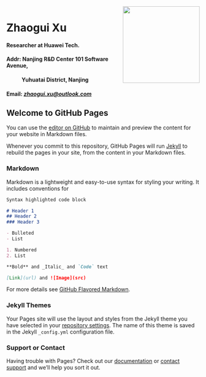 <img style="float: right;" height="200" width="200" src="https://sites.google.com/site/pyzhaogui/home/633511372.jpg?attredirects=0">

# Zhaogui Xu

#### Researcher at Huawei Tech.  
#### Addr: Nanjing R&D Center 101 Software Avenue,  
#### &nbsp; &nbsp; &nbsp; &nbsp; &nbsp; &nbsp; Yuhuatai District, Nanjing  
#### Email: *zhaogui.xu@outlook.com*  

## Welcome to GitHub Pages

You can use the [editor on GitHub](https://github.com/zhaoguixu/zhaogui.github.io/edit/master/index.md) to maintain and preview the content for your website in Markdown files.

Whenever you commit to this repository, GitHub Pages will run [Jekyll](https://jekyllrb.com/) to rebuild the pages in your site, from the content in your Markdown files.

### Markdown

Markdown is a lightweight and easy-to-use syntax for styling your writing. It includes conventions for

```markdown
Syntax highlighted code block

# Header 1
## Header 2
### Header 3

- Bulleted
- List

1. Numbered
2. List

**Bold** and _Italic_ and `Code` text

[Link](url) and ![Image](src)
```

For more details see [GitHub Flavored Markdown](https://guides.github.com/features/mastering-markdown/).

### Jekyll Themes

Your Pages site will use the layout and styles from the Jekyll theme you have selected in your [repository settings](https://github.com/zhaoguixu/zhaogui.github.io/settings). The name of this theme is saved in the Jekyll `_config.yml` configuration file.

### Support or Contact

Having trouble with Pages? Check out our [documentation](https://help.github.com/categories/github-pages-basics/) or [contact support](https://github.com/contact) and we’ll help you sort it out.
